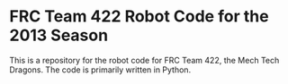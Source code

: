 FRC Team 422 Robot Code for the 2013 Season
===========================================

This is a repository for the robot code for FRC Team 422, the Mech Tech
Dragons. The code is primarily written in Python.
